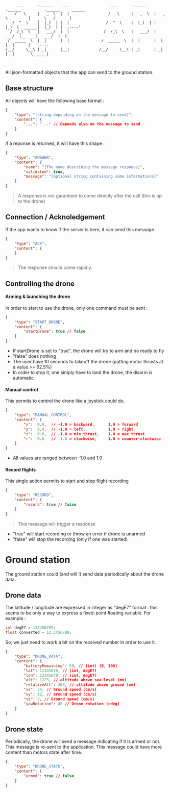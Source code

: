 
```
     ___      .______    __                   ___      .______   .______          .______     ______ 
    /   \     |   _  \  |  |                 /   \     |   _  \  |   _  \         |   _  \   /      |
   /  ^  \    |  |_)  | |  |                /  ^  \    |  |_)  | |  |_)  |  ______|  |_)  | |  ,----'
  /  /_\  \   |   ___/  |  |               /  /_\  \   |   ___/  |   ___/  |______|   ___/  |  |     
 /  _____  \  |  |      |  |              /  _____  \  |  |      |  |             |  |      |  `----.
/__/     \__\ | _|      |__|             /__/     \__\ | _|      | _|             | _|       \______|
                                                                                                     


```
All json-formatted objects that the app can send to the ground station.

## Base structure

All objects will have the following base format : 

```json
{
    "type": "[string depending on the message to send]",
    "content": {
        "...": "..." // Depends also on the message to send  
    }
}
```

If a reponse is returned, it will have this shape :

```json
{
    "type": "ANSWER",
    "content": {
        "name": "[The name describing the message response]",
        "validated": true,
        "message": "[optional string containing some informations]"
    }
}
```
> A response is not garanteed to come directly after the call (this is up to the drone)

## Connection / Acknoledgement

If the app wants to know if the server is here, it can send this message :

```json
{
    "type": "ACK",
    "content": {
    }
}
```
> The response should come rapidly.

## Controlling the drone

#### Arming & launching the drone

In order to start to use the drone, only one command must be sent :

```json
{
    "type": "START_DRONE",
    "content": {
        "startDrone": true // false
    }
}
```

- If startDrone is set to "true", the drone will try to arm and be ready to fly
- "false" does nothing
- The user have 10 seconds to takeoff the drone (putting motor thrusts at a value >= 62.5%)
- In order to stop it, one simply have to land the drone, the disarm is automatic

#### Manual control

This permits to control the drone like a joystick could do.

```json
{
    "type": "MANUAL_CONTROL",
    "content": {
        "x":  0.0,  // -1.0 = backward,      1.0 = forward
        "y":  0.0,  // -1.0 = left,          1.0 = right
        "z":  0.0,  // -1.0 = min thrust,    1.0 = max thrust
        "r":  0.0   // -1.0 = clockwise,     1.0 = counter-clockwise
    }
}
```
- All values are ranged between -1.0 and 1.0

#### Record flights

This single action permits to start and stop flight recording

```json
{
    "type": "RECORD",
    "content": {
        "record": true // false
    }
}
```
> This message will trigger a response

- "true" will start recording or throw an error if drone is unarmed
- "false" will stop the recording (only if one was started)

# Ground station

The ground station could (and will !) send data periodically about the drone data.

## Drone data

The latitude / longitude are expressed in integer as "degE7" format : this seems to be only a way to express a fixed-point floating variable. For example :

```java
int degE7 = 123456789;
float converted = 12.3456789;
```

So, we just need to work a bit on the received number in order to use it.

```json
{
    "type": "DRONE_DATA",
    "content": {
        "batteryRemaining": 50, // (int) [0, 100]
        "lat": 12345678, // (int, degE7)
        "lon": 12345678, // (int, degE7)
        "alt": 1223, // altitude above sea-level (mm)
        "relativeAlt": 365, // altitude above ground (mm)
        "vx": 34, // Ground speed (cm/s)
        "vy": 12, // Ground speed (cm/s)
        "vz": 3, // Ground speed (cm/s)
        "yawRotation": 45 // Drone rotation (cdeg)
    }
}
```

## Drone state

Periodically, the drone will send a message indicating if it is armed or not. This message is re-sent to the application.
This message could have more content than motors state after time.

```json
{
    "type": "DRONE_STATE",
    "content": {
        "armed": true // false
    }
}
```